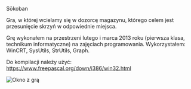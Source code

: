 Sōkoban

Gra, w której wcielamy się w dozorcę magazynu, którego celem jest przesunięcie skrzyń w odpowiednie miejsca.

Grę wykonałem na przestrzeni lutego i marca 2013 roku (pierwsza klasa, technikum informatyczne) na zajęciach programowania. Wykorzystałem: WinCRT, SysUtils, StrUtils, Graph.

Do kompilacji należy użyć: https://www.freepascal.org/down/i386/win32.html

![Okno z grą](https://smulewicz.pro/github-assets/sokoban.png)
